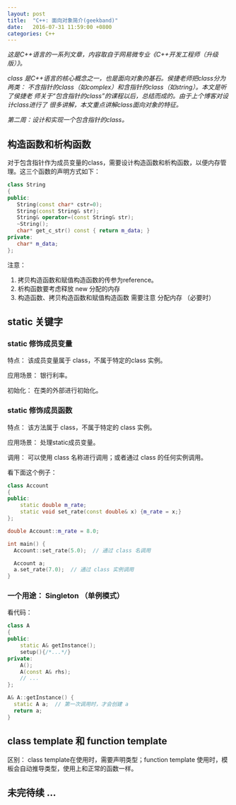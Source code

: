 ```yaml
---
layout: post
title:  "C++: 面向对象简介(geekband)"
date:   2016-07-31 11:59:00 +0800
categories: C++
---
```


*这是C++语言的一系列文章，内容取自于网易微专业《C++开发工程师（升级版）》。*

*class 是C++语言的核心概念之一，也是面向对象的基石。侯捷老师把class分为两类：*
*不含指针的class（如complex）和含指针的class（如string）。本文是听了侯捷老*
*师关于“包含指针的class”的课程以后，总结而成的。由于上个博客对设计class进行了*
*很多讲解，本文重点讲解class面向对象的特征。*

*第二周：设计和实现一个包含指针的class。*

## 构造函数和析构函数
对于包含指针作为成员变量的class，需要设计构造函数和析构函数，以便内存管理。这三个函数的声明方式如下：

``` c++
class String
{
public:                                 
   String(const char* cstr=0);                     
   String(const String& str);                    
   String& operator=(const String& str);         
   ~String();                                    
   char* get_c_str() const { return m_data; }
private:
   char* m_data;
};
```

注意： 

1. 拷贝构造函数和赋值构造函数的传参为reference。
2. 析构函数要考虑释放 new 分配的内存
3. 构造函数、拷贝构造函数和赋值构造函数 需要注意 分配内存 （必要时）

## static 关键字

### static 修饰成员变量
特点： 该成员变量属于 class，不属于特定的class 实例。

应用场景： 银行利率。

初始化： 在类的外部进行初始化。

### static 修饰成员函数
特点： 该方法属于 class，不属于特定的 class 实例。

应用场景： 处理static成员变量。

调用： 可以使用 class 名称进行调用；或者通过 class 的任何实例调用。

看下面这个例子：

``` c++
class Account
{
public:
    static double m_rate;
    static void set_rate(const double& x) {m_rate = x;}
};

double Account::m_rate = 8.0;

int main() {
  Account::set_rate(5.0);  // 通过 class 名调用

  Account a;
  a.set_rate(7.0);  // 通过 class 实例调用
}
```

### 一个用途： Singleton （单例模式）
看代码：

``` c++
class A
{
public:
    static A& getInstance();
    setup(){/*...*/}
private:
    A();
    A(const A& rhs);
    // ...
};

A& A::getInstance() {
  static A a;  // 第一次调用时，才会创建 a
  return a;
}
```

## class template 和 function template
区别： class template在使用时，需要声明类型；function template 使用时，模板会自动推导类型，使用上和正常的函数一样。

## 未完待续 ...